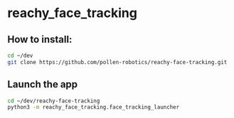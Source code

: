 # reachy_face_tracking

## How to install: 
```bash
cd ~/dev
git clone https://github.com/pollen-robotics/reachy-face-tracking.git
```
## Launch the app
```bash
cd ~/dev/reachy-face-tracking
python3 -m reachy_face_tracking.face_tracking_launcher
```

